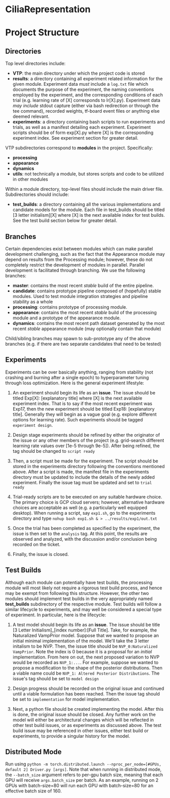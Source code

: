 # CiliaRepresentation

# Project Structure

## Directories
Top level directories include:

- **VTP**: the main directory under which the project code is stored
- **results**: a directory containing all experiment related information for the given module. Experiment data *must* include a `log.txt` file which documents the purpose of the experiment, the naming conventions employed by the experiment, and the corresponding conditions of each trial (e.g. learning rate of \[X] corresponds to lr\[X].py). Experiment data *may include* stdout capture (either via bash redirection or through the tee command), recorded weights, tf-board event files or anything else deemed relevant.
- **experiments**: a directory containing bash scripts to run experiments and trials, as well as a manifest detailing each experiment. Experiment scripts should be of form exp\[X].py where \[X] is the corresponding experiment index. See experiment section for greater detail.

VTP subdirectories correspond to **modules** in the project. Specifically:

- **processing**
- **appearance**
- **dynamics**
- **utils**: not technically a module, but stores scripts and code to be utilized in other modules

Within a module directory, top-level files should include the main driver file. Subdirectories should include:

- **test_builds**: a directory containing all the various implementations and candidate models for the module. Each file in test_builds should be titled [3 letter initialism]\[X] where \[X] is the next available index for test builds. See the test build section below for greater detail. 

## Branches
Certain dependencies exist between modules which can make parallel development challenging, such as the fact that the Appearance module may depend on results from the Processing module; however, these do not completely restrict the development of modules in parallel. Parallel development is facilitated through branching.
We use the following branches:

- **master**: contains the most recent *stable* build of the entire pipeline. 
- **candidate**: contains prototype pipeline composed of (hopefully) stable modules. Used to test module integration strategies and pipeline stability as a whole
- **processing**: contains prototype of processing module.
- **appearance**: contains the most recent *stable* build of the processing module and a prototype of the appearance module.
- **dynamics**: contains the most recent path dataset generated by the most recent *stable* appearance module (may optionally contain that module)

Child/sibling branches may spawn to sub-prototype any of the above branches (e.g. if there are two separate candidates that need to be tested)

## Experiments
Experiments can be over basically anything, ranging from stability (not crashing and burning after a single epoch) to hyperparameter tuning through loss optimization. Here is the general experiment lifestyle:

1. An experiment should begin its life as an **issue**. The issue should be titled Exp\[X]: \[explanatory title] where \[X] is the next available experiment index. That is to say if the most recent experiment was Exp17, then the new experiment should be titled Exp18: \[explanatory title]. Generally they will begin as a vague goal (e.g. explore different options for learning rate). Such experiments should be tagged `experiment design`.

2. Design stage experiments should be refined by either the originator of the issue or any other members of the project (e.g. grid-search different learning rate values over \[1e-5 through 9e-5]). After being refined, the tag should be changed to `script ready`

3. Then, a script must be made for the experiment. The script should be stored in the experiments directory following the conventions mentioned above. After a script is made, the manifest file in the experiments directory must be updated to include the details of the newly added experiment. Finally the issue tag must be updated and set to `trial ready`

4. Trial-ready scripts are to be executed on any suitable hardware choice. The primary choice is GCP cloud servers; however, alternative hardware choices are acceptable as well (e.g. a particularly well equipped desktop). When running a script, say `exp1.sh`, go to the experiments directory and type `nohup bash exp1.sh & > ../results/exp1/out.txt`

5. Once the trial has been completed as specified by the experiment, the issue is then set to the `analysis` tag. At this point, the results are observed and analyzed, with the discussion and/or conclusion being recorded on the ticket.

6. Finally, the issue is closed.


## Test Builds 
Although each module can potentially have test builds, the processing module will most likely not require a rigorous test build process, and hence may be exempt from following this structure. However, the other two modules should implement test builds in the very appropriately named **test_builds** subdirectory of the respective module. Test builds will follow a similar lifecycle to experiments, and may well be considered a special type of experiment. In particular, here is the lifecycle:

1. A test model should begin its life as an **issue**. The issue should be title \[3 Letter Initialism\]\_\[index number\]:\[Full Title\]. Take, for example, the Naturalized VampPrior model. Suppose that we wanted to propose an initial minimal implementation of the model. We'll take the 3 letter initalism to be NVP. Then, the issue title should be `NVP_0:Naturalized VampPrior`. Note the index is 0 because it is a proposal for an *initial* implementation. From here on out, the next proposed variation to NVP would be recorded as `NVP_1:...`. For example, suppose we wanted to propose a modification to the shape of the posterior distributions. Then a viable name could be `NVP_1: Altered Posterior Distributions`. The issue's tag should be set to `model design`

2. Design progress should be recorded on the original issue and continued until a viable formulation has been reached. Then the issue tag should be set to `implementation` for model implementation.

3. Next, a python file should be created implementing the model. After this is done, the original issue should be closed. Any further work on the model will either be architectural changes which will be reflected in other test build issues, or as experiments as discussed above. The test build issue may be referenced in other issues, either test build or experiments, to provide a singular history for the model.

## Distributed Mode

Run using `python -m torch.distributed.launch --nproc_per_node=[#GPUs, default 2] Driver.py [args]`. Note that when running in distributed mode, the `--batch_size` argument refers to per-gpu batch size, meaning that each GPU will receive `args.batch_size` per batch. As an example, running on 2 GPUs with batch-size=80 will run each GPU with batch-size=80 for an effective batch size of 160.
